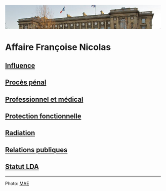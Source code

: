 ![image-mise-en-avant](../_aux/MAE_Commons.png)

# Affaire Françoise Nicolas

## [Influence](./influence.md)
## [Procès pénal](./aplogan.md)
## [Professionnel et médical](./promed.md)
## [Protection fonctionnelle](./pf.md)
## [Radiation](./radiation.md)
## [Relations publiques](./rp.md)
## [Statut LDA](./reqlda.md)

---
Photo: [MAE](https://commons.wikimedia.org/w/index.php?curid=17776637)
